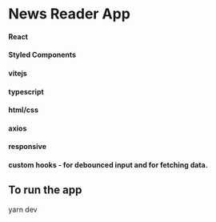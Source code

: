 # News Reader App

#### React

#### Styled Components

#### vitejs

#### typescript

#### html/css

#### axios

#### responsive

#### custom hooks - for debounced input and for fetching data.

## To run the app

yarn dev
